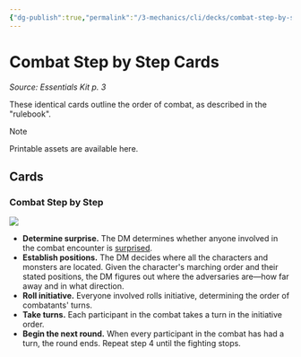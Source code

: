```yaml
---
{"dg-publish":true,"permalink":"/3-mechanics/cli/decks/combat-step-by-step-cards-esk/","tags":["ttrpg-cli/compendium/src/5e/esk"],"noteIcon":""}
---
```


# Combat Step by Step Cards
*Source: Essentials Kit p. 3*  

These identical cards outline the order of combat, as described in the "rulebook".

> [!note]
> Printable assets are available here.

## Cards

### Combat Step by Step
![](3-Mechanics/CLI/decks/img/combat-step-by-step-combatfront.webp#card)
- **Determine surprise.** The DM determines whether anyone involved in the combat encounter is [surprised](3-Mechanics/CLI/rules/conditions.md#Surprised).  
- **Establish positions.** The DM decides where all the characters and monsters are located. Given the character's marching order and their stated positions, the DM figures out where the adversaries are—how far away and in what direction.  
- **Roll initiative.** Everyone involved rolls initiative, determining the order of combatants' turns.  
- **Take turns.** Each participant in the combat takes a turn in the initiative order.  
- **Begin the next round.** When every participant in the combat has had a turn, the round ends. Repeat step 4 until the fighting stops.